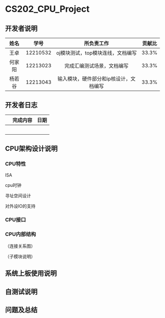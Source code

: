 # CS202_CPU_Project
## 开发者说明

|  姓名  |   学号   |            所负责工作             | 贡献比 |
| :----: | :------: | :-------------------------------: | :----: |
|  王卓  | 12210532 | oj模块测试，top模块连线，文档编写 | 33.3%  |
| 何家阳 |   12213023   |    完成汇编测试场景，文档编写     | 33.3%  |
| 杨若谷 |   12213043   |   输入模块，硬件部分和ip核设计，文档编写    | 33.3%  |

## 开发者日志

|      | 完成内容 | 日期 |
| ---- | -------- | ---- |
|      |          |      |
|      |          |      |
|      |          |      |
|      |          |      |
|      |          |      |

## CPU架构设计说明

### CPU特性

ISA

cpu时钟

寻址空间设计

对外设IO的支持

### CPU接口

### CPU内部结构

（连接关系图）

（子模块说明）



## 系统上板使用说明

## 自测试说明

## 问题及总结
